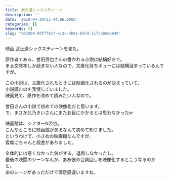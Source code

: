 ```yaml
---
title: 武士道シックスティーン
description: ''
date: '2010-04-29T23:44:06.000Z'
categories: []
keywords: []
slug: "201004-9dfff9c7-e13c-4b81-b97d-11fca8e6a840"
---
```

映画 武士道シックスティーンを見た。

原作者である、誉田哲也さんの書かれる小説は結構好きで。   
まぁ文庫本しか読まない人なので、文庫化待ちキューには結構溜まっているんですが。

この小説は、文庫化されたときには映画化されるのが決まっていて、   
小説読むのを我慢していました。   
映画見て、原作を改めて読みたい人なので。

誉田さんの小説で初めての映像化だと思います。   
で、まさか北乃きいさんにまたお目にかかるとは思わなかったw

映画館は、シアターN渋谷。   
こんなところに映画館があるなんて初めて知りました。   
というわけで、小さめの映画館なんですが、   
客席にちゃんと段差がありました。

全体的には悪くなかった気がする。退屈しなかったし。   
最後の決闘のシーンなんか、ああ彼の台詞回しを映像化するとこうなるのかと。   
あのシーンがあっただけで満足感違いますね。